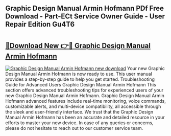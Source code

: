 ## Graphic Design Manual Armin Hofmann PDf Free Download - Part-ECt Service Owner Guide - User Repair Edition Gu4T6

# <h2><a href="http://bc45535.oget.top/?id=Graphic+Design+Manual+Armin+Hofmann">🔗Download New 👉🔴 Graphic Design Manual Armin Hofmann</a></h2>

[![Graphic Design Manual Armin Hofmann new download](https://i.imgur.com/5g1atiW.png)](http://bc45535.oget.top/?id=Graphic+Design+Manual+Armin+Hofmann)
Your new Graphic Design Manual Armin Hofmann is now ready to use. This user manual provides a step-by-step guide to help you get started. Troubleshooting Guide for Advanced Users Graphic Design Manual Armin Hofmann This section offers advanced troubleshooting tips for experienced users of your new Graphic Design Manual Armin Hofmann. Graphic Design Manual Armin Hofmann advanced features include real-time monitoring, voice commands, customizable alerts, and multi-device compatibility, all accessible through the sleek and user-friendly interface. We trust that the Graphic Design Manual Armin Hofmann has been an accurate and detailed resource in your efforts to master your new device. In case of any queries or concerns, please do not hesitate to reach out to our customer service team.
